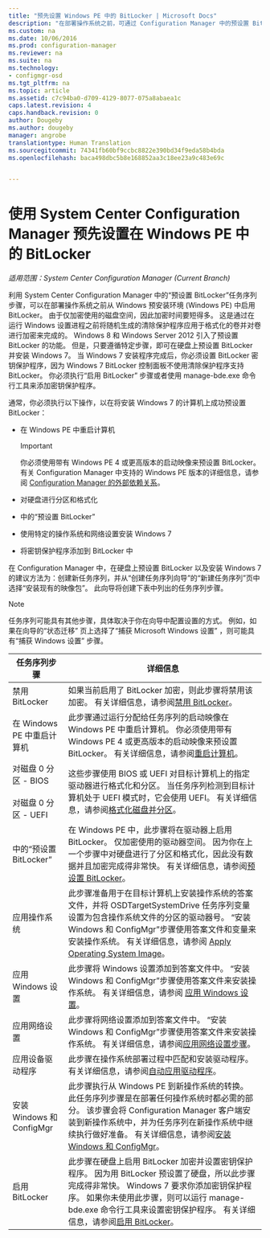 ```yaml
---
title: "预先设置 Windows PE 中的 BitLocker | Microsoft Docs"
description: "在部署操作系统之前，可通过 Configuration Manager 中的预设置 BitLocker 任务从 Windows 预安装环境启用 BitLocker。"
ms.custom: na
ms.date: 10/06/2016
ms.prod: configuration-manager
ms.reviewer: na
ms.suite: na
ms.technology:
- configmgr-osd
ms.tgt_pltfrm: na
ms.topic: article
ms.assetid: c7c94ba0-d709-4129-8077-075a8abaea1c
caps.latest.revision: 4
caps.handback.revision: 0
author: Dougeby
ms.author: dougeby
manager: angrobe
translationtype: Human Translation
ms.sourcegitcommit: 74341fb60bf9ccbc8822e390bd34f9eda58b4bda
ms.openlocfilehash: baca498dbc5b8e168852aa3c18ee23a9c483e69c


---
```

# <a name="preprovision-bitlocker-in-windows-pe-with-system-center-configuration-manager"></a>使用 System Center Configuration Manager 预先设置在 Windows PE 中的 BitLocker

*适用范围：System Center Configuration Manager (Current Branch)*

利用 System Center Configuration Manager 中的“预设置 BitLocker”任务序列步骤，可以在部署操作系统之前从 Windows 预安装环境 (Windows PE) 中启用 BitLocker。 由于仅加密使用的磁盘空间，因此加密时间要短得多。 这是通过在运行 Windows 设置进程之前将随机生成的清除保护程序应用于格式化的卷并对卷进行加密来完成的。 Windows 8 和 Windows Server 2012 引入了预设置 BitLocker 的功能。 但是，只要遵循特定步骤，即可在硬盘上预设置 BitLocker 并安装 Windows 7。 当 Windows 7 安装程序完成后，你必须设置 BitLocker 密钥保护程序，因为 Windows 7 BitLocker 控制面板不使用清除保护程序支持 BitLocker。 你必须执行“启用 BitLocker”  步骤或者使用 manage-bde.exe 命令行工具来添加密钥保护程序。  

 通常，你必须执行以下操作，以在将安装 Windows 7 的计算机上成功预设置 BitLocker：  

-   在 Windows PE 中重启计算机  

    > [!IMPORTANT]  
    >  你必须使用带有 Windows PE 4 或更高版本的启动映像来预设置 BitLocker。 有关 Configuration Manager 中支持的 Windows PE 版本的详细信息，请参阅 [Configuration Manager 的外部依赖关系](../plan-design/infrastructure-requirements-for-operating-system-deployment.md#BKMK_ExternalDependencies)。  

-   对硬盘进行分区和格式化  

-   中的“预设置 BitLocker”  

-   使用特定的操作系统和网络设置安装 Windows 7  

-   将密钥保护程序添加到 BitLocker 中  

 在 Configuration Manager 中，在硬盘上预设置 BitLocker 以及安装 Windows 7 的建议方法为：创建新任务序列，并从“创建任务序列向导”的“新建任务序列”页中选择“安装现有的映像包”。 此向导将创建下表中列出的任务序列步骤。  

> [!NOTE]  
>  任务序列可能具有其他步骤，具体取决于你在向导中配置设置的方式。 例如，如果在向导的“状态迁移”  页上选择了“捕获 Microsoft Windows 设置”  ，则可能具有“捕获 Windows 设置”  步骤。  

|任务序列步骤|详细信息|  
|------------------------|-------------|  
|禁用 BitLocker|如果当前启用了 BitLocker 加密，则此步骤将禁用该加密。 有关详细信息，请参阅[禁用 BitLocker](../understand/task-sequence-steps.md#BKMK_DisableBitLocker)。|  
|在 Windows PE 中重启计算机|此步骤通过运行分配给任务序列的启动映像在 Windows PE 中重启计算机。 你必须使用带有 Windows PE 4 或更高版本的启动映像来预设置 BitLocker。 有关详细信息，请参阅[重启计算机](../understand/task-sequence-steps.md#BKMK_RestartComputer)。|  
|对磁盘 0 分区 - BIOS<br /><br /> 对磁盘 0 分区 - UEFI|这些步骤使用 BIOS 或 UEFI 对目标计算机上的指定驱动器进行格式化和分区。 当任务序列检测到目标计算机处于 UEFI 模式时，它会使用 UEFI。 有关详细信息，请参阅[格式化磁盘并分区](../understand/task-sequence-steps.md#BKMK_FormatandPartitionDisk)。|  
|中的“预设置 BitLocker”|在 Windows PE 中，此步骤将在驱动器上启用 BitLocker。 仅加密使用的驱动器空间。 因为你在上一个步骤中对硬盘进行了分区和格式化，因此没有数据并且加密完成得非常快。 有关详细信息，请参阅[预设置 BitLocker](../understand/task-sequence-steps.md#BKMK_PreProvisionBitLocker)。|  
|应用操作系统|此步骤准备用于在目标计算机上安装操作系统的答案文件，并将 OSDTargetSystemDrive 任务序列变量设置为包含操作系统文件的分区的驱动器号。 “安装 Windows 和 ConfigMgr”步骤使用答案文件和变量来安装操作系统。 有关详细信息，请参阅 [Apply Operating System Image](../understand/task-sequence-steps.md#BKMK_ApplyOperatingSystemImage)。|  
|应用 Windows 设置|此步骤将 Windows 设置添加到答案文件中。 “安装 Windows 和 ConfigMgr”步骤使用答案文件来安装操作系统。 有关详细信息，请参阅 [应用 Windows 设置](../understand/task-sequence-steps.md#BKMK_ApplyWindowsSettings)。|  
|应用网络设置|此步骤将网络设置添加到答案文件中。 “安装 Windows 和 ConfigMgr”步骤使用答案文件来安装操作系统。 有关详细信息，请参阅[应用网络设置步骤](../understand/task-sequence-steps.md#BKMK_ApplyNetworkSettings)。|  
|应用设备驱动程序|此步骤在操作系统部署过程中匹配和安装驱动程序。 有关详细信息，请参阅[自动应用驱动程序](../understand/task-sequence-steps.md#BKMK_AutoApplyDrivers)。|  
|安装 Windows 和 ConfigMgr|此步骤执行从 Windows PE 到新操作系统的转换。 此任务序列步骤是在部署任何操作系统时都必需的部分。 该步骤会将 Configuration Manager 客户端安装到新操作系统中，并为任务序列在新操作系统中继续执行做好准备。 有关详细信息，请参阅[安装 Windows 和 ConfigMgr](../understand/task-sequence-steps.md#BKMK_SetupWindowsandConfigMgr)。|  
|启用 BitLocker|此步骤在硬盘上启用 BitLocker 加密并设置密钥保护程序。 因为用 BitLocker 预设置了硬盘，所以此步骤完成得非常快。 Windows 7 要求你添加密钥保护程序。 如果你未使用此步骤，则可以运行 manage-bde.exe 命令行工具来设置密钥保护程序。 有关详细信息，请参阅[启用 BitLocker](../understand/task-sequence-steps.md#BKMK_EnableBitLocker)。|  



<!--HONumber=Dec16_HO3-->


